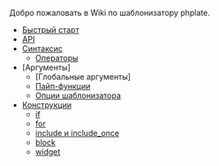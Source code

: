 Добро пожаловать в Wiki по шаблонизатору phplate.

- [Быстрый старт](../README.md)
- [API](api.md)
- [Синтаксис](syntax.md)
  - [Операторы](operators.md)
- [Аргументы]
  - [Глобальные аргументы]
  - [Пайп-функции](pipe-functions.md)
  - [Опции шаблонизатора](options.md)
- [Конструкции](constructions.md)
  - [if](constructions/if.md)
  - [for](constructions/for.md)
  - [include и include_once](constructions/include.md)
  - [block](constructions/block.md)
  - [widget](constructions/widget.md)
